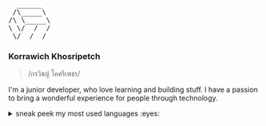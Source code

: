 <pre>
  ______
 /\_____\
/\ \_____\
\ \/  /  /
 \/__/__/
</pre>

### Korrawich Khosripetch

> /กรวิชญ์ โคศรีเพชร/ 

I'm a junior developer, who love learning and building stuff. I have a passion to bring a wonderful experience for people through technology.

<details>
  <summary>sneak peek my most used languages :eyes:</summary>
  
  ![Top Langs](https://github-readme-stats.vercel.app/api/top-langs/?username=zkorra&hide=jupyter%20notebook,ejs&layout=compact&custom_title=Most%20coded%20languages%20:\)&title_color=ff5b1d&text_color=000000&border_color=ebedef&border_radius=14&bg_color=75,ffffff,fff7f7)
</details>
